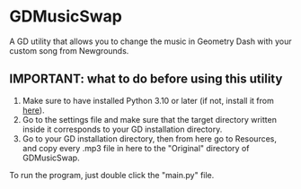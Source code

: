 # GDMusicSwap
A GD utility that allows you to change the music in Geometry Dash with your custom song from Newgrounds.

## IMPORTANT: what to do before using this utility
1. Make sure to have installed Python 3.10 or later (if not, install it from [here](https://www.python.org/downloads/)).
2. Go to the settings file and make sure that the target directory written inside it corresponds to your GD installation directory.
3. Go to your GD installation directory, then from here go to Resources, and copy every .mp3 file in here to the "Original" directory of GDMusicSwap.

To run the program, just double click the "main.py" file.
